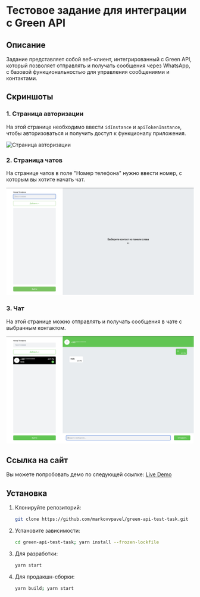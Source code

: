 # Тестовое задание для интеграции с Green API

## Описание

Задание представляет собой веб-клиент, интегрированный с Green API, который позволяет отправлять и получать сообщения через WhatsApp, с базовой функциональностью для управления сообщениями и контактами.

## Скриншоты

### 1. Страница авторизации

На этой странице необходимо ввести `idInstance` и `apiTokenInstance`, чтобы авторизоваться и получить доступ к функционалу приложения.

![Страница авторизации](https://github.com/markovvpavel/green-api-test-task/blob/main/assets/screenshots/1.jpg)

### 2. Страница чатов

На странице чатов в поле "Номер телефона" нужно ввести номер, с которым вы хотите начать чат.

![Страница чатов](https://github.com/markovvpavel/green-api-test-task/blob/main/assets/screenshots/2.jpg)

### 3. Чат

На этой странице можно отправлять и получать сообщения в чате с выбранным контактом.

![Чат](https://github.com/markovvpavel/green-api-test-task/blob/main/assets/screenshots/3.jpg)

## Ссылка на сайт

Вы можете попробовать демо по следующей ссылке: [Live Demo](https://greenapi-test-task.netlify.app)

## Установка

1. Клонируйте репозиторий:

   ```bash
   git clone https://github.com/markovvpavel/green-api-test-task.git
   ```

2. Установите зависимости:

   ```bash
   cd green-api-test-task; yarn install --frozen-lockfile
   ```

3. Для разработки:

   ```bash
   yarn start
   ```

4. Для продакшн-сборки:

   ```bash
   yarn build; yarn start
   ```
